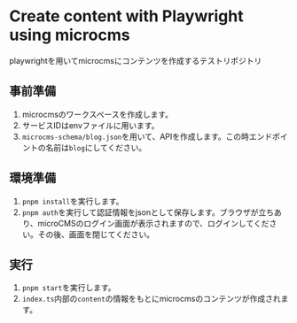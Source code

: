 # Create content with Playwright using microcms
playwrightを用いてmicrocmsにコンテンツを作成するテストリポジトリ

## 事前準備
1. microcmsのワークスペースを作成します。
2. サービスIDはenvファイルに用います。
3. `microcms-schema/blog.json`を用いて、APIを作成します。この時エンドポイントの名前は`blog`にしてください。

## 環境準備
1. `pnpm install`を実行します。
2. `pnpm auth`を実行して認証情報をjsonとして保存します。ブラウザが立ちあり、microCMSのログイン画面が表示されますので、ログインしてください。その後、画面を閉じてください。

## 実行
1. `pnpm start`を実行します。
2. `index.ts`内部の`content`の情報をもとにmicrocmsのコンテンツが作成されます。